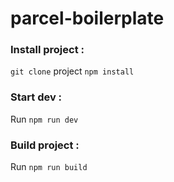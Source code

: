 # parcel-boilerplate

### Install project :
`git clone` project
`npm install`

### Start dev :
Run `npm run dev`

### Build project :
Run `npm run build`